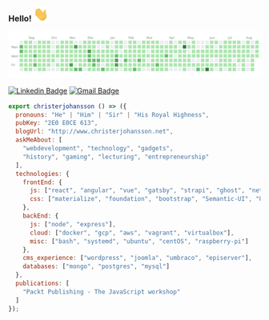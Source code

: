 ### Hello! <img src="https://github.com/christerjohansson/christerjohansson/blob/master/hello.gif" width="30px">

![Github commit history](https://github.com/christerjohansson/christerjohansson/blob/master/github.gif)

[![Linkedin Badge](https://img.shields.io/badge/-Christer_Johansson-blue?style=for-the-badge&logo=Linkedin&logoColor=white)](https://www.linkedin.com/in/christerjohansson/) 
[![Gmail Badge](https://img.shields.io/badge/-christer.johansson@stenungsund.nu-c14438?style=for-the-badge&logo=Gmail&logoColor=white&link=mailto:christer.johansson@stenungsund.nu)](mailto:christer.johansson@stenungsund.nu)

```js
export christerjohansson () => ({
  pronouns: "He" | "Him" | "Sir" | "His Royal Highness",
  pubKey: "2E0 E0CE 613",
  blogUrl: "http://www.christerjohansson.net",
  askMeAbout: [
    "webdevelopment", "technology", "gadgets",
    "history", "gaming", "lecturing", "entrepreneurship"
  ],
  technologies: {
    frontEnd: {
      js: ["react", "angular", "vue", "gatsby", "strapi", "ghost", "netlify-cms"],
      css: ["materialize", "foundation", "bootstrap", "Semantic-UI", "UI-kit", "milligram", "skeleton", "tailwind"]
    },
    backEnd: {
      js: ["node", "express"],
      cloud: ["docker", "gcp", "aws", "vagrant", "virtualbox"],
      misc: ["bash", "systemd", "ubuntu", "centOS", "raspberry-pi"]
    },
    cms_experience: ["wordpress", "joomla", "umbraco", "episerver"],
    databases: ["mongo", "postgres", "mysql"]
  },
  publications: [
    "Packt Publishing - The JavaScript workshop"
  ]
});
```
